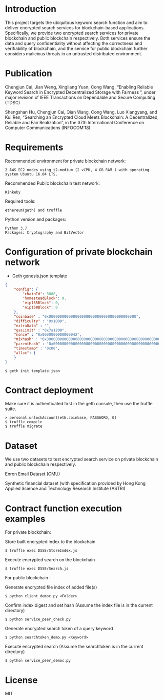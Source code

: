 # Introduction
This project targets the ubiquitous keyword search function and aim to deliver encrypted search services for blockchain-based applications. Specifically, we provide two encrypted search services for private blockchain and public blockchain respectively. Both services ensure the data and query confidentiality without affecting the correctness and verifiability of blockchain, and the service for public blockchain further considers malicious threats in an untrusted distributed environment.

# Publication
Chengjun Cai, Jian Weng, Xingliang Yuan, Cong Wang, “Enabling Reliable Keyword Search in Encrypted Decentralized Storage with Fairness ”, under major revision of IEEE Transactions on Dependable and Secure Computing (TDSC)

Shengshan Hu, Chengjun Cai, Qian Wang, Cong Wang, Luo Xiangyang, and Kui Ren, “Searching an Encrypted Cloud Meets Blockchain: A Decentralized, Reliable and Fair Realization”, in the 37th International Conference on Computer Communications (INFOCOM’18)



# Requirements
Recommended environment for private blockchain network: 

    2 AWS EC2 nodes using t2.medium (2 vCPU, 4 GB RAM ) with operating system Ubuntu 16.04 LTS.

Recommended Public blockchain test network:

    Rinkeby

Required tools:

    ethereum(geth) and truffle

 Python version and packages:

    Python 3.7 
    Packages: Cryptography and BitVector

# Configuration of private blockchain network
  * Geth genesis.json template

```json
{
    "config": {
        "chainId": 8888,
        "homesteadBlock": 0,    
        "eip155Block": 0,
        "eip158Block": 0
    },
    "coinbase" : "0x0000000000000000000000000000000000000000",
    "difficulty" : "0x1000",
    "extraData" : "",
    "gasLimit" : "0x7a1200",
    "nonce" : "0x0000000000000042",
    "mixhash" : "0x0000000000000000000000000000000000000000000000000000000000000000",
    "parentHash" : "0x0000000000000000000000000000000000000000000000000000000000000000",
    "timestamp" : "0x00",
    "alloc": {
    }
}
```

    $ geth init template.json

# Contract deployment
Make sure it is authenticated first in the geth console, then use the truffle suite.

    > personal.unlockAccount(eth.coinbase, PASSWORD, 0)
    $ truffle compile
    $ truffle migrate

# Dataset
We use two datasets to test encrypted search service on private blockchain and public blockchain respectively.

Enron Email Dataset (CMU)

Synthetic financial dataset (with specification provided by Hong Kong Applied Science and Technology Research Institute (ASTRI)

# Contract function execution examples

For private blockchain:

Store built encrypted index to the blockchain

    $ truffle exec DSSE/StoreIndex.js

Execute encrypted search on the blockchain

    $ truffle exec DSSE/Search.js

For public blockchain :

Generate encrypted file index of added file(s)

    $ python client_democ.py <Folder> 

Confirm index digest and set hash (Assume the index file is in the current directory)

    $ python service_peer_check.py 

Generate encrypted search token of a query keyword

    $ python searchtoken_demo.py <Keyword>

Execute encrypted search (Assume the searchtoken is in the current directory)

    $ python service_peer_democ.py

# License
MIT